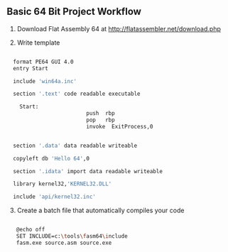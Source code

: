Basic 64 Bit Project Workflow
--------------------------------

1. Download Flat Assembly 64 at http://flatassembler.net/download.php

2. Write template

  ```bash

	format PE64 GUI 4.0
	entry Start

	include 'win64a.inc'

	section '.text' code readable executable

	  Start:
						   push  rbp
						   pop   rbp
						   invoke  ExitProcess,0


	section '.data' data readable writeable

	copyleft db 'Hello 64',0

	section '.idata' import data readable writeable

	library kernel32,'KERNEL32.DLL'

	include 'api/kernel32.inc'
  ```

3. Create a batch file that automatically compiles your code

 ```bash

	@echo off
	SET INCLUDE=c:\tools\fasm64\include
	fasm.exe source.asm source.exe

 ```


